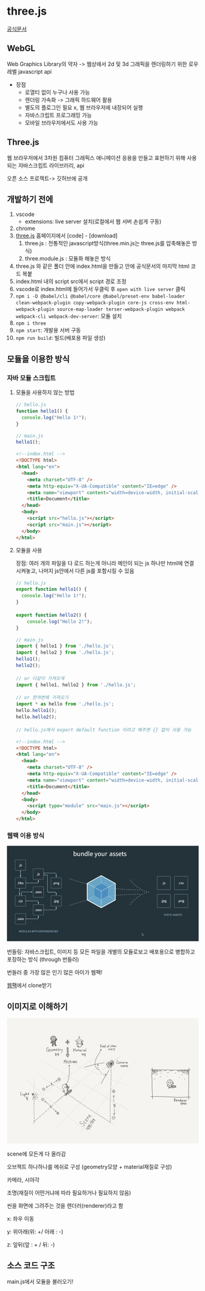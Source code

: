 # three.js

[공식문서](https://threejs.org/docs/index.html#manual/en/introduction/Creating-a-scene)

## WebGL

Web Graphics Library의 약자 -> 웹상에서 2d 및 3d 그래픽을 렌더링하기 위한 로우 레벨 javascript api



* 장점
  * 로열티 없이 누구나 사용 가능
  * 렌더링 가속화 -> 그래픽 하드웨어 활용
  * 별도의 플로그인 필요 x, 웹 브라우저에 내장되어 실행
  * 자바스크립트 프로그래밍 가능
  * 모바일 브라우저에서도 사용 가능



## Three.js

웹 브라우저에서 3차원 컴퓨터 그래픽스 애니메이션 응용을 만들고 표현하기 위해 사용되는 자바스크립트 라이브러리, api

오픈 소스 프로젝트-> 깃허브에 공개



## 개발하기 전에

1. vscode
   * extensions: live server 설치(로컬에서 웹 서버 손쉽게 구동)
2. chrome
3. [three.js](https://threejs.org/) 홈페이지에서 [code] - [download]
   1. three.js : 전통적인 javascript방식(three.min.js는 three.js를 압축해놓은 방식)
   2. three.module.js : 모듈화 해놓은 방식
4. three.js 와 같은 폴더 안에 index.html을 만들고 안에 공식문서의 마지막 html 코드 복붙
5. index.html 내의 script src에서 script 경로 조정 
6. vscode로 index.html에 들어가서 우클릭 후 `open with live server` 클릭
7. `npm i -D @babel/cli @babel/core @babel/preset-env babel-loader clean-webpack-plugin copy-webpack-plugin core-js cross-env html-webpack-plugin source-map-loader terser-webpack-plugin webpack webpack-cli webpack-dev-server`: 모듈 설치
8. `npm i three`
9. `npm start`: 개발용 서버 구동
10. `npm run build`: 빌드(배포용 파일 생성)



## 모듈을 이용한 방식

### 자바 모듈 스크립트

1. 모듈을 사용하지 않는 방법

   ```js
   // hello.js
   function hello1() {
     console.log("Hello 1!");
   }
   ```

   ```js
   // main.js
   hello1();
   ```

   ```html
   <!--index.html -->
   <!DOCTYPE html>
   <html lang="en">
     <head>
       <meta charset="UTF-8" />
       <meta http-equiv="X-UA-Compatible" content="IE=edge" />
       <meta name="viewport" content="width=device-width, initial-scale=1.0" />
       <title>Document</title>
     </head>
     <body>
       <script src="hello.js"></script>
       <script src="main.js"></script>
     </body>
   </html>
   ```

   

2. 모듈을 사용

   장점: 여러 개의 파일을 다 로드 하는게 아니라 메인이 되는 js 하나만 html에 연결시켜놓고, 나머지 js안에서 다른 js를 포함시킬 수 있음

   ```js
   // hello.js
   export function hello1() {
     console.log("Hello 1!");
   }
   
   export function hello2() {
       console.log("Hello 2!");
   }
   ```

   ```js
   // main.js
   import { hello1 } from './hello.js';
   import { hello2 } from './hello.js';
   hello1();
   hello2();
   
   // or 다같이 가져오게
   import { hello1, hello2 } from './hello.js';
   
   // or 한꺼번에 가져오기
   import * as hello from './hello.js';
   hello.hello1();
   hello.hello2();
   
   // hello.js에서 export default function 이라고 해주면 {} 없이 사용 가능
   ```

   ```html
   <!--index.html -->
   <!DOCTYPE html>
   <html lang="en">
     <head>
       <meta charset="UTF-8" />
       <meta http-equiv="X-UA-Compatible" content="IE=edge" />
       <meta name="viewport" content="width=device-width, initial-scale=1.0" />
       <title>Document</title>
     </head>
     <body>
       <script type="module" src="main.js"></script>
     </body>
   </html>
   ```

   



### 웹팩 이용 방식

![image-20221027205910171](readme.assets/image-20221027205910171.png)

번들링: 자바스크립트, 이미지 등 모든 파일을 개별의 모듈로보고 배포용으로 병합하고 포장하는 방식 (through 번들러)

번들러 중 가장 많은 인기 많은 아이가 웹팩!



[웹팩](https://github.com/jmyoow/webpack-js-html)에서 clone받기



## 이미지로 이해하기

![image-20221114215818057](readme.assets/image-20221114215818057.png)

scene에 모든게 다 올라감

오브젝트 하나하나를 메쉬로 구성 (geometry모양 + material재질로 구성)

카메라, 시야각 

조명(재질이 어떤거냐에 따라 필요하거나 필요하지 않음)

씬을 화면에 그려주는 것을 렌더러(renderer)라고 함



x: 좌우 이동

y: 위아래(위: +/ 아래 : -)

z: 앞뒤(앞 : + / 뒤: -)



## 소스 코드 구조

main.js에서 모듈을 불러오기!